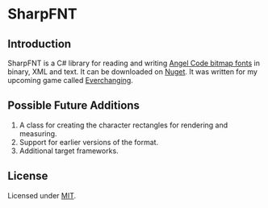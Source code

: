 # SharpFNT

## Introduction
SharpFNT is a C# library for reading and writing [Angel Code bitmap fonts](http://www.angelcode.com/products/bmfont/) in binary, XML and text. It can be downloaded on [Nuget](https://www.nuget.org/packages/SharpFNT/). It was written for my upcoming game called [Everchanging](http://www.beacongames.com). 

## Possible Future Additions
1. A class for creating the character rectangles for rendering and measuring.
1. Support for earlier versions of the format.
1. Additional target frameworks.

## License
Licensed under [MIT](LICENSE).
